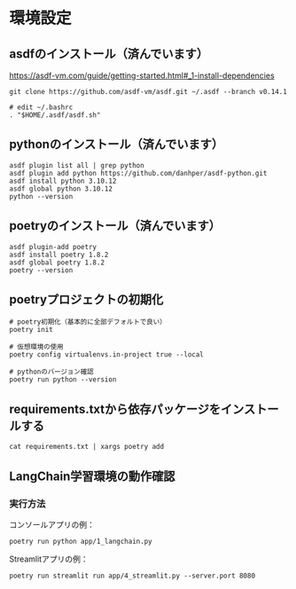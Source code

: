 # 環境設定

## asdfのインストール（済んでいます）

https://asdf-vm.com/guide/getting-started.html#_1-install-dependencies

```
git clone https://github.com/asdf-vm/asdf.git ~/.asdf --branch v0.14.1

# edit ~/.bashrc
. "$HOME/.asdf/asdf.sh"

```


## pythonのインストール（済んでいます）

```
asdf plugin list all | grep python
asdf plugin add python https://github.com/danhper/asdf-python.git
asdf install python 3.10.12
asdf global python 3.10.12
python --version
```

## poetryのインストール（済んでいます）

```
asdf plugin-add poetry
asdf install poetry 1.8.2
asdf global poetry 1.8.2
poetry --version
```

## poetryプロジェクトの初期化

```
# poetry初期化（基本的に全部デフォルトで良い）
poetry init

# 仮想環境の使用
poetry config virtualenvs.in-project true --local

# pythonのバージョン確認
poetry run python --version
```

## requirements.txtから依存パッケージをインストールする

```
cat requirements.txt | xargs poetry add
```


## LangChain学習環境の動作確認

### 実行方法

コンソールアプリの例：

```
poetry run python app/1_langchain.py
```

Streamlitアプリの例：

```
poetry run streamlit run app/4_streamlit.py --server.port 8080
```
